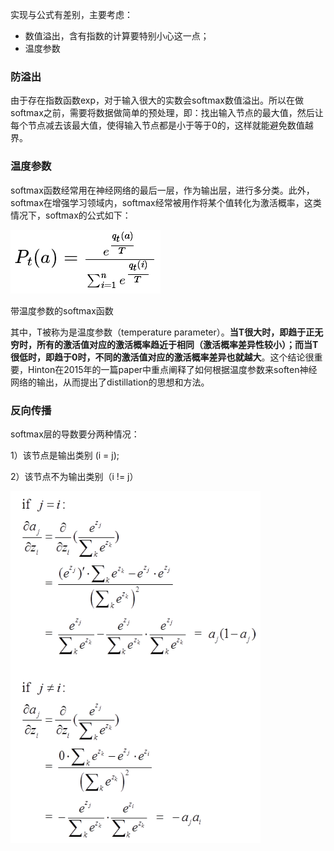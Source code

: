 实现与公式有差别，主要考虑：

- 数值溢出，含有指数的计算要特别小心这一点；
- 温度参数

### 防溢出

由于存在指数函数exp，对于输入很大的实数会softmax数值溢出。所以在做softmax之前，需要将数据做简单的预处理，即：找出输入节点的最大值，然后让每个节点减去该最大值，使得输入节点都是小于等于0的，这样就能避免数值越界。

### 温度参数

softmax函数经常用在神经网络的最后一层，作为输出层，进行多分类。此外，softmax在增强学习领域内，softmax经常被用作将某个值转化为激活概率，这类情况下，softmax的公式如下：

![image-20200221234612999](assets/softmax%E5%B1%82%E7%BB%86%E8%8A%82/image-20200221234612999.png)

带温度参数的softmax函数

其中，T被称为是温度参数（temperature parameter）。**当T很大时，即趋于正无穷时，所有的激活值对应的激活概率趋近于相同（激活概率差异性较小）；而当T很低时，即趋于0时，不同的激活值对应的激活概率差异也就越大**。这个结论很重要，Hinton在2015年的一篇paper中重点阐释了如何根据温度参数来soften神经网络的输出，从而提出了distillation的思想和方法。

### 反向传播

softmax层的导数要分两种情况：

1）该节点是输出类别 (i  =  j);

2）该节点不为输出类别（i  !=  j）

![image-20200221234921894](assets/softmax%E5%B1%82%E7%BB%86%E8%8A%82/image-20200221234921894.png)